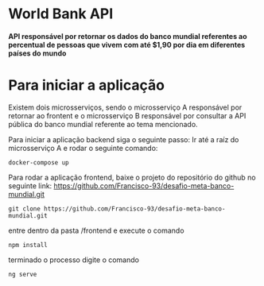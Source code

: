 # World Bank API
#### API responsável por retornar os dados do banco mundial referentes ao percentual de pessoas que vivem com até $1,90 por dia em diferentes países do mundo

# Para iniciar a aplicação
Existem dois microsserviços, sendo o microsserviço A responsável por retornar ao frontent e o microsserviço B responsável por consultar a API pública do banco mundial referente ao tema mencionado.

Para iniciar a aplicação backend siga o seguinte passo:
Ir até a raíz do microsserviço A e rodar o seguinte comando:
```
docker-compose up
```

Para rodar a aplicação frontend, baixe o projeto do repositório do github no seguinte link: https://github.com/Francisco-93/desafio-meta-banco-mundial.git

```
git clone https://github.com/Francisco-93/desafio-meta-banco-mundial.git
```
 
entre dentro da pasta /frontend e execute o comando

```
npm install
```

terminado o processo digite o comando 

```
ng serve
```
